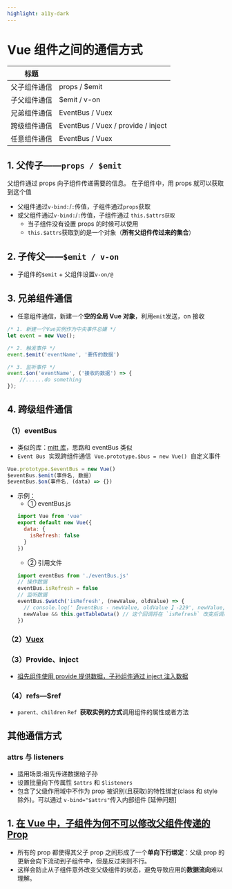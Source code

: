 ```yaml
---
highlight: a11y-dark
---
```


# Vue 组件之间的通信方式

| 标题         |                                    |
| ------------ | ---------------------------------- |
| 父子组件通信 | props / $emit                      |
| 子父组件通信 | $emit / v-on                       |
| 兄弟组件通信 | EventBus / Vuex                    |
| 跨级组件通信 | EventBus / Vuex / provide / inject |
| 任意组件通信 | EventBus / Vuex                    |

## 1. 父传子——`props / $emit`

父组件通过 props 向子组件传递需要的信息。 在子组件中，用 props 就可以获取到这个值

- 父组件通过`v-bind:`/`:`传值，子组件通过`props`获取
- 或父组件通过`v-bind:`/`:`传值，子组件通过 `this.$attrs获取`
  - 当子组件没有设置 props 的时候可以使用
  - `this.$attrs`获取到的是一个对象（**所有父组件传过来的集合**）

## 2. 子传父——`$emit / v-on`

- 子组件的`$emit` + 父组件设置`v-on/@`

## 3. 兄弟组件通信

- 任意组件通信，新建一个**空的全局 Vue 对象**，利用`emit`发送，on 接收

```js
/* 1. 新建一个Vue实例作为中央事件总嫌 */
let event = new Vue();

/* 2. 触发事件 */
event.$emit('eventName', '要传的数据')

/* 3. 监听事件 */
event.$on('eventName', ('接收的数据') => {
    //......do something
});
```

## 4. 跨级组件通信

### （1）eventBus

- 类似的库：[mitt 库](https://www.jb51.net/article/251802.htm)，思路和 eventBus 类似
- `Event Bus`  实现跨组件通信  `Vue.prototype.$bus = new Vue()`  自定义事件

```js
Vue.prototype.$eventBus = new Vue()
$eventBus.$emit(事件名, 数据)
$eventBus.$on(事件名, (data) => {})
```

- 示例：
  - ① eventBus.js
  ```js
  import Vue from 'vue'
  export default new Vue({
    data: {
      isRefresh: false
    }
  })
  ```
  - ② 引用文件
  ```js
  import eventBus from './eventBus.js'
  // 操作数据
  eventBus.isRefresh = false
  // 监听数据
  eventBus.$watch('isRefresh', (newValue, oldValue) => {
    // console.log('【eventBus - newValue, oldValue 】-229', newValue, oldValue)
    newValue && this.getTableData() // 这个回调将在 `isRefresh` 改变后调用
  })
  ```

### （2）[Vuex](https://juejin.cn/post/7145391546647445511/)

### （3）Provide、inject

- [祖先组件使用 provide 提供数据，子孙组件通过 inject 注入数据](https://blog.csdn.net/weixin_41897680/article/details/121491584)

### （4）refs—$ref

- `parent、children` `Ref `**获取实例的方式**调用组件的属性或者方法

## 其他通信方式

### attrs 与 listeners

- 适用场景:祖先传递数据给子孙
- 设置批量向下传属性 `$attrs` 和 `$listeners`
- 包含了父级作用域中不作为 prop 被识别(且获取)的特性绑定(class 和 style 除外)。可以通过 `v-bind="$attrs"`传入内部组件
  [延伸问题]

## 1. [在 Vue 中，子组件为何不可以修改父组件传递的 Prop](https://github.com/Advanced-Frontend/Daily-Interview-Question/issues/60)

- 所有的 prop 都使得其父子 prop 之间形成了一个**单向下行绑定**：父级 prop 的更新会向下流动到子组件中，但是反过来则不行。
- 这样会防止从子组件意外改变父级组件的状态，避免导致应用的**数据流向**难以理解。
